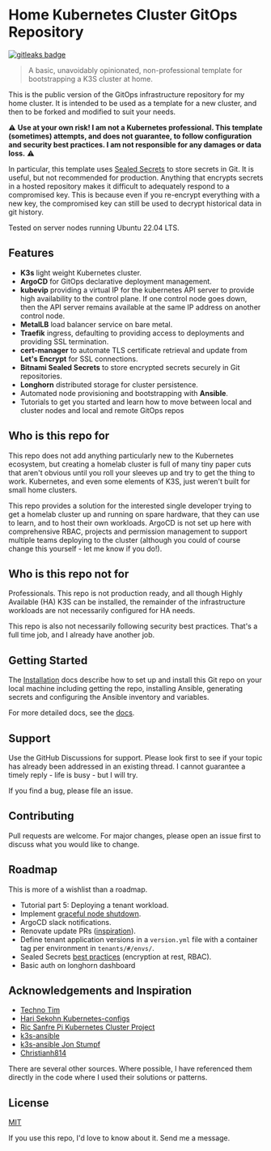 # Home Kubernetes Cluster GitOps Repository

<p align="left">
  <p align="left">
	  <a href="https://github.com/gitleaks/gitleaks/">
        	<img alt="gitleaks badge" src="https://img.shields.io/badge/protected%20by-gitleaks-blue">
    	 </a>
  </p>
</p>

> A basic, unavoidably opinionated, non-professional template for bootstrapping a K3S cluster at home. 

This is the public version of the GitOps infrastructure repository for my home cluster. It is intended to be used as a template for a new cluster, and then to be forked and modified to suit your needs. 

:warning: **Use at your own risk! I am not a Kubernetes professional. This template (sometimes) attempts, and does not guarantee, to follow configuration and security best practices. I am not responsible for any damages or data loss.** :warning:

In particular, this template uses [Sealed Secrets](https://github.com/bitnami-labs/sealed-secrets) to store secrets in Git. It is useful, but not recommended for production. Anything that encrypts secrets in a hosted repository makes it difficult to adequately respond to a compromised key. This is because even if you re-encrypt everything with a new key, the compromised key can still be used to decrypt historical data in git history. 

Tested on server nodes running Ubuntu 22.04 LTS.

## Features

- **K3s** light weight Kubernetes cluster.
- **ArgoCD** for GitOps declarative deployment management.
- **kubevip** providing a virtual IP for the kubernetes API server to provide high availability to the control plane. If one control node goes down, then the API server remains available at the same IP address on another control node.
- **MetalLB** load balancer service on bare metal.
- **Traefik** ingress, defaulting to providing access to deployments and providing SSL termination.
- **cert-manager** to automate TLS certificate retrieval and update from **Let's Encrypt** for SSL connections.
- **Bitnami Sealed Secrets** to store encrypted secrets securely in Git repositories.
- **Longhorn** distributed storage for cluster persistence.
- Automated node provisioning and bootstrapping with **Ansible**.
- Tutorials to get you started and learn how to move between local and cluster nodes and local and remote GitOps repos


## Who is this repo for

This repo does not add anything particularly new to the Kubernetes ecosystem, but creating a homelab cluster is full of many tiny paper cuts that aren't obvious until you roll your sleeves up and try to get the thing to work. Kubernetes, and even some elements of K3S, just weren't built for small home clusters. 

This repo provides a solution for the interested single developer trying to get a homelab cluster up and running on spare hardware, that they can use to learn, and to host their own workloads. ArgoCD is not set up here with comprehensive RBAC, projects and permission management to support multiple teams deploying to the cluster (although you could of course change this yourself - let me know if you do!).


## Who is this repo not for

Professionals. This repo is not production ready, and all though Highly Available (HA) K3S can be installed, the remainder of the infrastructure workloads are not necessarily configured for HA needs. 

This repo is also not necessarily following security best practices. That's a full time job, and I already have another job.


## Getting Started

The [Installation](docs/howtos/installation.md) docs describe how to set up and install this Git repo on your local machine including getting the repo, installing Ansible, generating secrets and configuring the Ansible inventory and variables.

For more detailed docs, see the [docs](smp4.github.io/k3s-homelab-gitops).

## Support

Use the GitHub Discussions for support. Please look first to see if your topic has already been addressed in an existing thread. I cannot guarantee a timely reply - life is busy - but I will try.

If you find a bug, please file an issue. 


## Contributing

Pull requests are welcome. For major changes, please open an issue first to discuss what you would like to change.

## Roadmap

This is more of a wishlist than a roadmap.

- Tutorial part 5: Deploying a tenant workload.
- Implement [graceful node shutdown](https://github.com/k3s-io/k3s/discussions/4319).
- ArgoCD slack notifications.
- Renovate update PRs ([inspiration](https://github.com/reefland/ansible-k3s-argocd-renovate)).
- Define tenant application versions in a `version.yml` file with a container tag per environment in `tenants/#/envs/`.
- Sealed Secrets [best practices](https://kubernetes.io/docs/concepts/configuration/secret/) (encryption at rest, RBAC).
- Basic auth on longhorn dashboard

## Acknowledgements and Inspiration

- [Techno Tim](https://github.com/techno-tim/k3s-ansible/tree/master)
- [Hari Sekohn Kubernetes-configs](https://github.com/HariSekhon/Kubernetes-configs/tree/master)
- [Ric Sanfre Pi Kubernetes Cluster Project](https://picluster.ricsanfre.com/)
- [k3s-ansible](https://github.com/k3s-io/k3s-ansible/)
- [k3s-ansible Jon Stumpf](https://github.com/jon-stumpf/k3s-ansible)
- [Christianh814](https://github.com/christianh814/example-kubernetes-go-repo)

There are several other sources. Where possible, I have referenced them directly in the code where I used their solutions or patterns.

## License

[MIT](https://choosealicense.com/licenses/mit/)

If you use this repo, I'd love to know about it. Send me a message.

